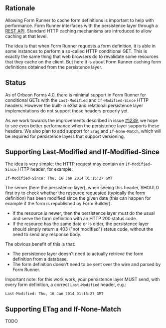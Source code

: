 ## Rationale

Allowing Form Runner to cache form definitions is important to help with performance. Form Runner interfaces with the persistence layer through a [REST API](http://wiki.orbeon.com/forms/doc/developer-guide/form-runner/persistence-api). Standard HTTP caching mechanisms are introduced to allow caching at that level.

The idea is that when Form Runner requests a form definition, it is able in some instances to perform a so-called HTTP conditional GET. This is exactly the same thing that web browsers do to revalidate some resources that they cache on the client. But here it is about Form Runner caching form definitions obtained from the persistence layer.

## Status

As of Orbeon Forms 4.0, there is minimal support in Form Runner for conditional GETs with the `Last-Modified` and `If-Modified-Since` HTTP headers. However the built-in eXist and relational persistence layer implementations do not support these headers properly yet.

As we work towards the improvements described in issue [#1239](https://github.com/orbeon/orbeon-forms/issues/1239), we hope to see even better performance when the persistence layer supports these headers. We also plan to add support for `ETag` and `If-None-Match`, which will be required for persistence layers that support versioning.

## Supporting Last-Modified and If-Modified-Since

The idea is very simple: the HTTP request may contain an `If-Modified-Since` HTTP header, for example:

    If-Modified-Since: Thu, 16 Jan 2014 01:16:27 GMT

The server (here the persistence layer), when seeing this header, SHOULD first try to check whether the resource requested (typically the form definition) has been modified since the given date (this can happen for example if the form is republished by Form Builder).

- If the resource is newer, then the persistence layer must do the usual and serve the form definition with an HTTP 200 status code.
- If the resource has the same date or is older, the persistence layer should simply return a 403 ("not modified") status code, without the need to send any response body.

The obvious benefit of this is that:

- The persistence layer doesn't need to actually retrieve the form definition from a database.
- The form definition doesn't need to be sent over the wire and parsed by Form Runner.

Important note: for this work work, your persistence layer MUST send, with every form definition, a correct `Last-Modified` header, e.g.:

    Last-Modified: Thu, 16 Jan 2014 01:16:27 GMT

## Supporting ETag and If-None-Match

TODO